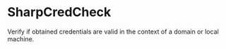 # SharpCredCheck
Verify if obtained credentials are valid in the context of a domain or local machine. 
